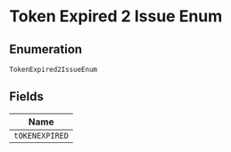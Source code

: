 
# Token Expired 2 Issue Enum

## Enumeration

`TokenExpired2IssueEnum`

## Fields

| Name |
|  --- |
| `tOKENEXPIRED` |

